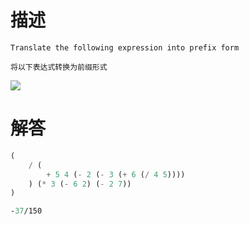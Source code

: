 # 描述

`Translate the following expression into prefix form`

`将以下表达式转换为前缀形式`

![](https://mitpress.mit.edu/sites/default/files/sicp/full-text/book/ch1-Z-G-3.gif)

# 解答

```scheme
(
    / (
        + 5 4 (- 2 (- 3 (+ 6 (/ 4 5))))
    ) (* 3 (- 6 2) (- 2 7))
)

-37/150
```